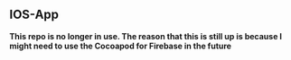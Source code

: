 ## IOS-App

**This repo is no longer in use. The reason that this is still up is because I might need to use the Cocoapod for Firebase in the future**
